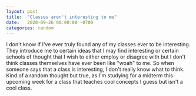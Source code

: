 ```yaml
---
layout: post
title:  "Classes aren't interesting to me"
date:   2020-09-26 00:00:00 -0700
categories: random
---
```

I don't know if I've ever truly found any of my classes ever to be interesting. They introduce me to certain ideas that I may find interesting or certain schools of thought that I wish to either employ or disagree with but I don't think classes themselves have ever been like "woah" to me. So when someone says that a class is interesting, I don't really know what to think. Kind of a random thought but true, as I'm studying for a midterm this upcoming week for a class that teaches cool concepts I guess but isn't a cool class.
